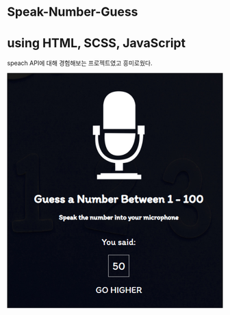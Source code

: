 # Speak-Number-Guess

<h1>using HTML, SCSS, JavaScript</h1>

speach API에 대해 경험해보는 프로젝트였고 흥미로웠다.

![이미지1](./img/readme.png)